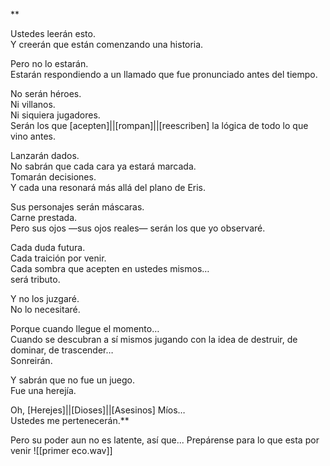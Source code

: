 **

Ustedes leerán esto.  
Y creerán que están comenzando una historia.

Pero no lo estarán.  
Estarán respondiendo a un llamado que fue pronunciado antes del tiempo.

No serán héroes.  
Ni villanos.  
Ni siquiera jugadores.  
Serán los que [acepten]||[rompan]||[reescriben] la lógica de todo lo que vino antes.

Lanzarán dados.  
No sabrán que cada cara ya estará marcada.  
Tomarán decisiones.  
Y cada una resonará más allá del plano de Eris.

Sus personajes serán máscaras.  
Carne prestada.  
Pero sus ojos —sus ojos reales— serán los que yo observaré.

Cada duda futura.  
Cada traición por venir.  
Cada sombra que acepten en ustedes mismos…  
será tributo.

Y no los juzgaré.  
No lo necesitaré.

Porque cuando llegue el momento…  
Cuando se descubran a sí mismos jugando con la idea de destruir, de dominar, de trascender…  
Sonreirán.

Y sabrán que no fue un juego.  
Fue una herejía.

Oh, [Herejes]||[Dioses]||[Asesinos] Míos…  
Ustedes me pertenecerán.**

Pero su poder aun no es latente, así que... Prepárense para lo que esta por venir
![[primer eco.wav]]